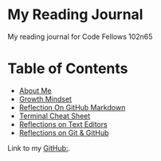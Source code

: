 # My Reading Journal
My reading journal for Code Fellows 102n65

# Table of Contents
* [About Me](about.md) 
* [Growth Mindset](growth.Mindset.md)
* [Reflection On GitHub Markdown](reflection.md)
* [Terminal Cheat Sheet](terminalCheatSheet.md)
* [Reflections on Text Editors](texteditor.md)
* [Reflections on Git & GitHub](readingThoughts.md)

Link to my [GitHub:](https://github.com/nickmullaney).